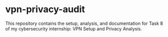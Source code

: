 # vpn-privacy-audit
This repository contains the setup, analysis, and documentation for Task 8 of my cybersecurity internship: VPN Setup and Privacy Analysis.
